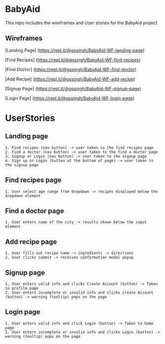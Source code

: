 # BabyAid

This repo includes the wireframes and User stories for the BabyAid project.

## Wireframes

[Landing Page] (https://repl.it/@gssingh/BabyAid-WF-landing-page)

[Find Recipes] (https://repl.it/@gssingh/BabyAid-WF-find-recipes)

[Find Doctor] (https://repl.it/@gssingh/BabyAid-WF-find-doctor)

[Add Recipe] (https://repl.it/@gssingh/BabyAid-WF-add-recipe)

[Signup Page] (https://repl.it/@gssingh/BabyAid-WF-signup-page)

[Login Page] (https://repl.it/@gssingh/BabyAid-WF-login-page)


# UserStories
## Landing page
    1. Find recipes (nav button) -> user taken to the find recipes page
    2. Find a doctor (nav button) -> user taken to the find a doctor page
    3. Signup or Login (nav button) -> user taken to the signup page
    4. Sign up or Login (button at the bottom of page) -> user taken to the signup page

## Find recipes page
    1. User select age range from dropdown -> recipes displayed below the dropdown element

## Find a doctor page
    1. User enters name of the city -> results shown below the input element

## Add recipe page
    1. User fills out recipe name -> ingredients -> directions
    2. User clicks submit -> receives conformation modal popup

## Signup page
    1. User enters valid info and clicks Create Account (button) -> Taken to profile page
    2. User enters incomplete or invalid info and clicks Create Account (button) -> warning (tooltip) pops on the page

## Login page
    1. User enters valid info and click Login (button) -> Taken to home page
    2. User enters incomplete or invalid info and clicks Login (button) -> warning (tooltip) pops on the page